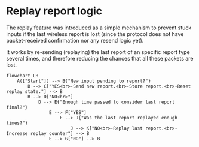 # Replay report logic

The replay feature was introduced as a simple mechanism to prevent stuck inputs if the last wireless report is lost (since the protocol does not have packet-received confirmation nor any resend logic yet).

It works by re-sending (replaying) the last report of an specific report type several times, and therefore reducing the chances that all these packets are lost.

```mermaid
flowchart LR
    A(["Start"]) --> B{"New input pending to report?"}
        B --> C["YES<br>-Send new report.<br>-Store report.<br>-Reset replay state."] --> B
        B --> D["NO<br>"]
            D --> E{"Enough time passed to consider last report final?"}
                E --> F["YES"]
                    F --> J{"Was the last report replayed enough times?"}
                        J --> K["NO<br>-Replay last report.<br>-Increase replay counter"] --> B
                E --> G["NO"] --> B
```
